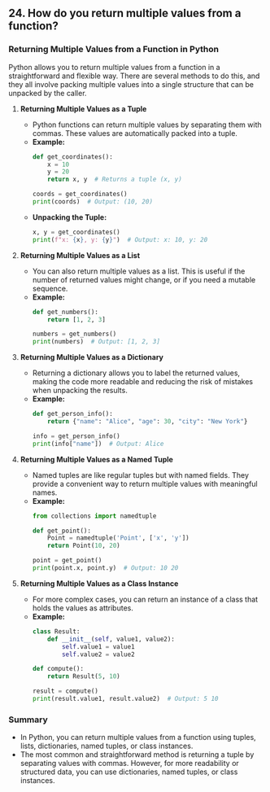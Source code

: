 ## 24. How do you return multiple values from a function?


### Returning Multiple Values from a Function in Python

Python allows you to return multiple values from a function in a straightforward and flexible way. There are several methods to do this, and they all involve packing multiple values into a single structure that can be unpacked by the caller.

1. **Returning Multiple Values as a Tuple**
   - Python functions can return multiple values by separating them with commas. These values are automatically packed into a tuple.
   - **Example:**
     ```python
     def get_coordinates():
         x = 10
         y = 20
         return x, y  # Returns a tuple (x, y)
     
     coords = get_coordinates()
     print(coords)  # Output: (10, 20)
     ```
   - **Unpacking the Tuple:**
     ```python
     x, y = get_coordinates()
     print(f"x: {x}, y: {y}")  # Output: x: 10, y: 20
     ```

2. **Returning Multiple Values as a List**
   - You can also return multiple values as a list. This is useful if the number of returned values might change, or if you need a mutable sequence.
   - **Example:**
     ```python
     def get_numbers():
         return [1, 2, 3]
     
     numbers = get_numbers()
     print(numbers)  # Output: [1, 2, 3]
     ```

3. **Returning Multiple Values as a Dictionary**
   - Returning a dictionary allows you to label the returned values, making the code more readable and reducing the risk of mistakes when unpacking the results.
   - **Example:**
     ```python
     def get_person_info():
         return {"name": "Alice", "age": 30, "city": "New York"}
     
     info = get_person_info()
     print(info["name"])  # Output: Alice
     ```

4. **Returning Multiple Values as a Named Tuple**
   - Named tuples are like regular tuples but with named fields. They provide a convenient way to return multiple values with meaningful names.
   - **Example:**
     ```python
     from collections import namedtuple
     
     def get_point():
         Point = namedtuple('Point', ['x', 'y'])
         return Point(10, 20)
     
     point = get_point()
     print(point.x, point.y)  # Output: 10 20
     ```

5. **Returning Multiple Values as a Class Instance**
   - For more complex cases, you can return an instance of a class that holds the values as attributes.
   - **Example:**
     ```python
     class Result:
         def __init__(self, value1, value2):
             self.value1 = value1
             self.value2 = value2
     
     def compute():
         return Result(5, 10)
     
     result = compute()
     print(result.value1, result.value2)  # Output: 5 10
     ```

### Summary
- In Python, you can return multiple values from a function using tuples, lists, dictionaries, named tuples, or class instances.
- The most common and straightforward method is returning a tuple by separating values with commas. However, for more readability or structured data, you can use dictionaries, named tuples, or class instances.
